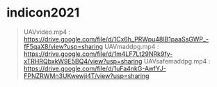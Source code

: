 # indicon2021

> UAVvideo.mp4 : https://drive.google.com/file/d/1Cx6h_PRWpu48lB1paaSsGWP_-fF5qaX8/view?usp=sharing
> UAVmaddpg.mp4 : https://drive.google.com/file/d/1m4LF7Lt29NRk9fy-xTRHRQbxkW9E5BQ4/view?usp=sharing
> UAVsafemaddpg.mp4 : https://drive.google.com/file/d/1uFa4nkG-AwfYJ-FPNZRWMn3UKwewji4T/view?usp=sharing

